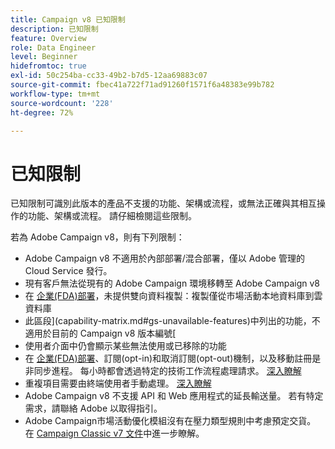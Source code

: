 ```yaml
---
title: Campaign v8 已知限制
description: 已知限制
feature: Overview
role: Data Engineer
level: Beginner
hidefromtoc: true
exl-id: 50c254ba-cc33-49b2-b7d5-12aa69883c07
source-git-commit: fbec41a722f71ad91260f1571f6a48383e99b782
workflow-type: tm+mt
source-wordcount: '228'
ht-degree: 72%

---
```


# 已知限制

已知限制可識別此版本的產品不支援的功能、架構或流程，或無法正確與其相互操作的功能、架構或流程。 請仔細檢閱這些限制。

若為 Adobe Campaign v8，則有下列限制：

* Adobe Campaign v8 不適用於內部部署/混合部署，僅以 Adobe 管理的 Cloud Service 發行。
* 現有客戶無法從現有的 Adobe Campaign 環境移轉至 Adobe Campaign v8
* 在 [企業(FDA)部署](../architecture/enterprise-deployment.md)，未提供雙向資料複製：複製僅從市場活動本地資料庫到雲資料庫
* 此區段](capability-matrix.md#gs-unavailable-features)中列出的功能，不適用於目前的 Campaign v8 版本編號[
* 使用者介面中仍會顯示某些無法使用或已移除的功能
* 在 [企業(FDA)部署](../architecture/enterprise-deployment.md)、訂閱(opt-in)和取消訂閱(opt-out)機制，以及移動註冊是非同步進程。 每小時都會透過特定的技術工作流程處理請求。 [深入瞭解](../architecture/replication.md#tech-wf)
* 重複項目需要由終端使用者手動處理。 [深入瞭解](../architecture/keys.md)
* Adobe Campaign v8 不支援 API 和 Web 應用程式的延長輸送量。 若有特定需求，請聯絡 Adobe 以取得指引。
* Adobe Campaign市場活動優化模組沒有在壓力類型規則中考慮預定交貨。 在 [Campaign Classic v7 文件](https://experienceleague.adobe.com/docs/campaign-classic/using/orchestrating-campaigns/campaign-optimization/pressure-rules.html?lang=zh-Hant#setting-the-period)中進一步瞭解。